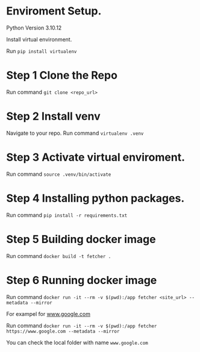 # Enviroment Setup.

Python Version 3.10.12

Install virtual environment.

Run `pip install virtualenv`

# Step 1 Clone the Repo

Run command `git clone <repo_url>`

# Step 2 Install venv

Navigate to your repo.
Run command `virtualenv .venv`

# Step 3 Activate virtual enviroment.

Run command `source .venv/bin/activate`

# Step 4 Installing python packages.

Run command `pip install -r requirements.txt`

# Step 5 Building docker image

Run command `docker build -t fetcher .`

# Step 6 Running docker image

Run command `docker run -it --rm -v $(pwd):/app fetcher <site_url> --metadata --mirror`

For exampel for www.google.com

Run command `docker run -it --rm -v $(pwd):/app fetcher https://www.google.com --metadata --mirror`

You can check the local folder with name `www.google.com`



